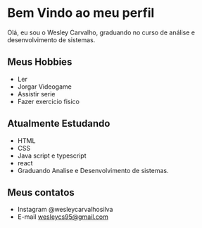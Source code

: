 # Bem Vindo ao meu perfil
Olá, eu sou o Wesley Carvalho, graduando no curso de análise e desenvolvimento de sistemas.

## Meus Hobbies
- Ler
- Jorgar Videogame
- Assistir serie
- Fazer exercicio fisico

## Atualmente Estudando
-  HTML
-  CSS
-  Java script e typescript
-  react
- Graduando Analise e Desenvolvimento de sistemas.

##  Meus contatos

- Instagram @wesleycarvalhosilva
- E-mail  wesleycs95@gmail.com
